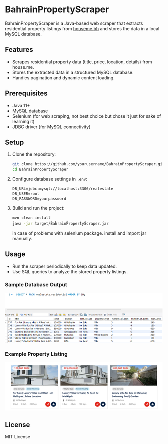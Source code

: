 # BahrainPropertyScraper

BahrainPropertyScraper is a Java-based web scraper that extracts residential property listings from [houseme.bh](https://houseme.bh/) and stores the data in a local MySQL database.

## Features
- Scrapes residential property data (title, price, location, details) from house.me.
- Stores the extracted data in a structured MySQL database.
- Handles pagination and dynamic content loading.

## Prerequisites
- Java 11+
- MySQL database
- Selenium (for web scraping, not best choice but chose it just for sake of learning it)
- JDBC driver (for MySQL connectivity)

## Setup
1. Clone the repository:
   ```sh
   git clone https://github.com/yourusername/BahrainPropertyScraper.git
   cd BahrainPropertyScraper
   ```
2. Configure database settings in `.env`:
   ```
   DB_URL=jdbc:mysql://localhost:3306/realestate
   DB_USER=root
   DB_PASSWORD=yourpassword
   ```
3. Build and run the project:
   ```sh
   mvn clean install
   java -jar target/BahrainPropertyScraper.jar
   ```
   in case of problems with selenium package. install and import jar manually.
   

## Usage
- Run the scraper periodically to keep data updated.
- Use SQL queries to analyze the stored property listings.

### Sample Database Output
![Database Results](screenshots/img_1.png)

### Example Property Listing
![Website Example](screenshots/img_2.png)
## License
MIT License

